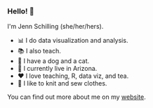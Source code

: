### Hello! 👋

I'm Jenn Schilling (she/her/hers). 

- :bar_chart: I do data visualization and analysis. 
- :books: I also teach.
- :paw_prints: I have a dog and a cat.
- :cactus: I currently live in Arizona.
- :heart: I love teaching, R, data viz, and tea.
- :womans_clothes: I like to knit and sew clothes.

You can find out more about me on my [website](https://jennschilling.me).

<!--
**jennschilling/jennschilling** is a ✨ _special_ ✨ repository because its `README.md` (this file) appears on your GitHub profile.

Here are some ideas to get you started:

- 🔭 I’m currently working on ...
- 🌱 I’m currently learning ...
- 👯 I’m looking to collaborate on ...
- 🤔 I’m looking for help with ...
- 💬 Ask me about ...
- 📫 How to reach me: ...
- 😄 Pronouns: ...
- ⚡ Fun fact: ...
-->
